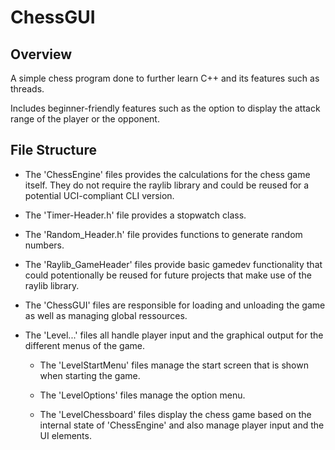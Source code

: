 # ChessGUI

## Overview

A simple chess program done to further learn C++ and its features such as threads.

Includes beginner-friendly features such as the option to display the attack range of the player or the opponent.

## File Structure

- The 'ChessEngine' files provides the calculations for the chess game itself. They do not require the raylib library and could be reused for a potential UCI-compliant CLI version.

- The 'Timer-Header.h' file provides a stopwatch class.

- The 'Random_Header.h' file provides functions to generate random numbers.

- The 'Raylib_GameHeader' files provide basic gamedev functionality that could potentionally be reused for future projects that make use of the raylib library.

- The 'ChessGUI' files are responsible for loading and unloading the game as well as managing global ressources.

- The 'Level...' files all handle player input and the graphical output for the different menus of the game.

  - The 'LevelStartMenu' files manage the start screen that is shown when starting the game.

  - The 'LevelOptions' files manage the option menu.

  - The 'LevelChessboard' files display the chess game based on the internal state of 'ChessEngine' and also manage player input and the UI elements.

